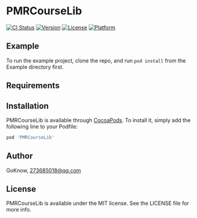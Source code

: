 # PMRCourseLib

[![CI Status](https://img.shields.io/travis/GoKnow/PMRCourseLib.svg?style=flat)](https://travis-ci.org/GoKnow/PMRCourseLib)
[![Version](https://img.shields.io/cocoapods/v/PMRCourseLib.svg?style=flat)](https://cocoapods.org/pods/PMRCourseLib)
[![License](https://img.shields.io/cocoapods/l/PMRCourseLib.svg?style=flat)](https://cocoapods.org/pods/PMRCourseLib)
[![Platform](https://img.shields.io/cocoapods/p/PMRCourseLib.svg?style=flat)](https://cocoapods.org/pods/PMRCourseLib)

## Example

To run the example project, clone the repo, and run `pod install` from the Example directory first.

## Requirements

## Installation

PMRCourseLib is available through [CocoaPods](https://cocoapods.org). To install
it, simply add the following line to your Podfile:

```ruby
pod 'PMRCourseLib'
```

## Author

GoKnow, 273685018@qq.com

## License

PMRCourseLib is available under the MIT license. See the LICENSE file for more info.
